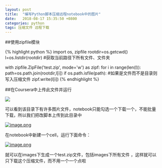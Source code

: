 ```yaml
---
layout: post
title:  "编写Python脚本压缩远程notebook中的图片"
date:   2018-08-17 15:35:50 +0800
categories: python
tags: 压缩文件 远程下载
---
```



##使用zipfile模块

{% highlight python %}
import os, zipfile
rootdir=os.getcwd()
l=os.listdir(rootdir)		#获取当前路径下所有文件、文件夹

with zipfile.ZipFile('test.zip', mode='w') as zipf:
    for i in range(len(l)):
        path=os.path.join(rootdir,l[i])
        if os.path.isfile(path):	#如果是文件而不是目录则写入压缩文件
            zipf.write(l[i])
{% endhighlight %}




##在Coursera中上传此文件并运行

[![](https://s19.postimg.cc/ridvctynn/openfile.png)](https://s19.postimg.cc/image/ridvctynn/)

可以看到该目录下有许多图片文件，notebook只能勾选一个下载一个，不能批量下载，所以我们把改脚本上传到此目录中

[![image.png](https://s19.postimg.cc/nm0jgv8j7/image.png)](https://postimg.cc/image/3rehuqtbj/)

在notebook中新建一个cell，运行下面命令：

[![image.png](https://s19.postimg.cc/5vyuvuadv/image.png)](https://s19.postimg.cc/5vyuvuadv/)

就可以在images下生成一个test.zip文件，包括images下所有文件
，这样就可以只下载这个压缩文件，而不用一个一个点啦
